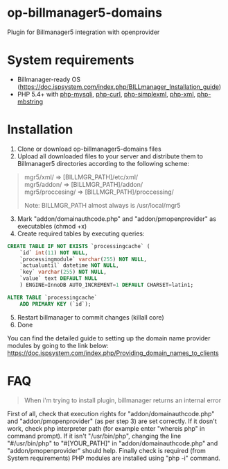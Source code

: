 # op-billmanager5-domains
Plugin for Billmanager5 integration with openprovider

# System requirements

* Billmanager-ready OS (https://doc.ispsystem.com/index.php/BILLmanager_Installation_guide)
* PHP 5.4+ with [php-mysqli](https://www.php.net/manual/mysqli.installation.php), [php-curl](https://www.php.net/manual/curl.installation.php), [php-simplexml](https://www.php.net/manual/simplexml.installation.php), [php-xml](https://www.php.net/manual/dom.installation.php), [php-mbstring](https://www.php.net/manual/mbstring.installation.php)

# Installation

1. Clone or download op-billmanager5-domains files
2. Upload all downloaded files to your server and distribute them to Billmanager5 directories according to the following scheme: 

> mgr5/xml/ => [BILLMGR_PATH]/etc/xml/  
> mgr5/addon/ => [BILLMGR_PATH]/addon/  
> mgr5/proccesing/ => [BILLMGR_PATH]/proccessing/  
> 
> Note: BILLMGR_PATH almost always is /usr/local/mgr5

3. Mark "addon/domainauthcode.php" and "addon/pmopenprovider" as executables (chmod +x)
4. Create required tables by executing queries:
```sql
CREATE TABLE IF NOT EXISTS `processingcache` (
    `id` int(11) NOT NULL,
    `processingmodule` varchar(255) NOT NULL,
    `actualuntil` datetime NOT NULL,
    `key` varchar(255) NOT NULL,
    `value` text DEFAULT NULL
    ) ENGINE=InnoDB AUTO_INCREMENT=1 DEFAULT CHARSET=latin1;

ALTER TABLE `processingcache`
    ADD PRIMARY KEY (`id`);

```
5. Restart billmanager to commit changes (killall core)
6. Done


You can find the detailed guide to setting up the domain name provider modules by going to the link below:
https://doc.ispsystem.com/index.php/Providing_domain_names_to_clients

# FAQ

> When i'm trying to install plugin, billmanager returns an internal error

First of all, check that execution rights for "addon/domainauthcode.php" and "addon/pmopenprovider" (as per step 3) are set correctly. If it dosn't work, check php interpreter path (for example enter "whereis php" in command prompt). If it isn't "/usr/bin/php", changing the line "#/usr/bin/php" to "#[YOUR_PATH]" in "addon/domainauthcode.php" and "addon/pmopenprovider" should help. Finally check is required (from System requirements) PHP modules are installed using "php -i" command.
